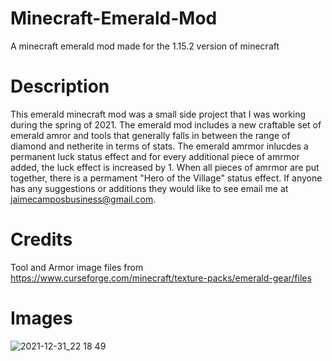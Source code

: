 # Minecraft-Emerald-Mod
A minecraft emerald mod made for the 1.15.2 version of minecraft

# Description
This emerald minecraft mod was a small side project that I was working during the spring of 2021. The emerald mod includes a new craftable set of emerald amror and tools that generally falls in between the range of diamond and netherite in terms of stats. The emerald amrmor inlucdes a permanent luck status effect and for every additional piece of amrmor added, the luck effect is increased by 1. When all pieces of amrmor are put together, there is a permament "Hero of the Village" status effect. If anyone has any suggestions or additions they would like to see email me at jaimecamposbusiness@gmail.com.

# Credits
Tool and Armor image files from https://www.curseforge.com/minecraft/texture-packs/emerald-gear/files

# Images

![2021-12-31_22 18 49](https://user-images.githubusercontent.com/66586356/147843968-ce5efa2a-1854-4239-9ef3-bb7344d7e48e.png)


